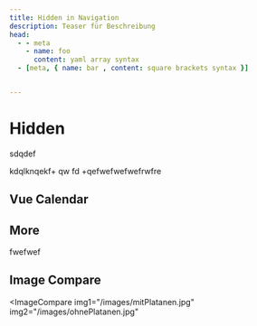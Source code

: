 ```yaml
---
title: Hidden in Navigation
description: Teaser für Beschreibung
head:
  - - meta
    - name: foo
      content: yaml array syntax
  - [meta, { name: bar , content: square brackets syntax }]


---
```


# Hidden

sdqdef

kdqlknqekf+
qw
fd
+qefwefwefwefrwfre

## Vue Calendar

<ClientOnly>
  <VueDatePick></VueDatePick>
</ClientOnly>



## More 

<FormTest />

fwefwef

<!--
--> 

## Image Compare

<ImageCompare
  img1="/images/mitPlatanen.jpg"
  img2="/images/ohnePlatanen.jpg"
  >
  </ImageCompare>


<!-- -->

